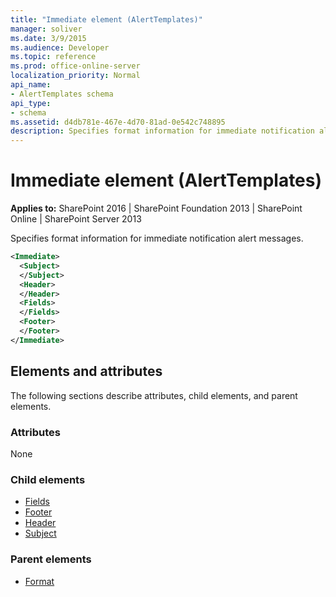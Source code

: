 ```yaml
---
title: "Immediate element (AlertTemplates)"
manager: soliver
ms.date: 3/9/2015
ms.audience: Developer
ms.topic: reference
ms.prod: office-online-server
localization_priority: Normal
api_name:
- AlertTemplates schema
api_type:
- schema
ms.assetid: d4db781e-467e-4d70-81ad-0e542c748895
description: Specifies format information for immediate notification alert messages.
---
```


# Immediate element (AlertTemplates)

**Applies to:** SharePoint 2016 | SharePoint Foundation 2013 | SharePoint Online | SharePoint Server 2013
  
Specifies format information for immediate notification alert messages.
  
```XML
<Immediate>
  <Subject>
  </Subject>
  <Header>
  </Header>
  <Fields>
  </Fields>
  <Footer>
  </Footer>
</Immediate>
```

## Elements and attributes

The following sections describe attributes, child elements, and parent elements.

### Attributes

None
  
### Child elements

- [Fields](fields-element-alerttemplates.md) 
- [Footer](footer-element-alerttemplates.md) 
- [Header](header-element-alerttemplates.md) 
- [Subject](subject-element-alerttemplates.md) 
   
### Parent elements

- [Format](format-element-alerttemplates.md)
   

